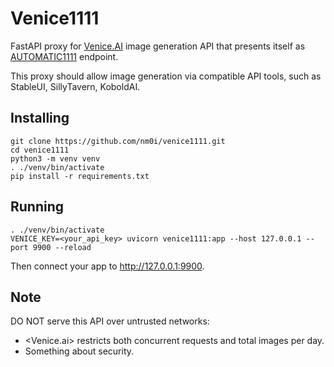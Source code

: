 # Venice1111

FastAPI proxy for [Venice.AI](https://venice.ai/) image generation API that presents itself as [AUTOMATIC1111](https://github.com/AUTOMATIC1111/stable-diffusion-webui) endpoint.

This proxy should allow image generation via compatible API tools, such as StableUI, SillyTavern, KoboldAI.

## Installing

    git clone https://github.com/nm0i/venice1111.git
    cd venice1111
    python3 -m venv venv
    . ./venv/bin/activate
    pip install -r requirements.txt

## Running

    . ./venv/bin/activate
    VENICE_KEY=<your_api_key> uvicorn venice1111:app --host 127.0.0.1 --port 9900 --reload

Then connect your app to http://127.0.0.1:9900.

## Note

DO NOT serve this API over untrusted networks:
 - <Venice.ai> restricts both concurrent requests and total images per day.
 - Something about security.
